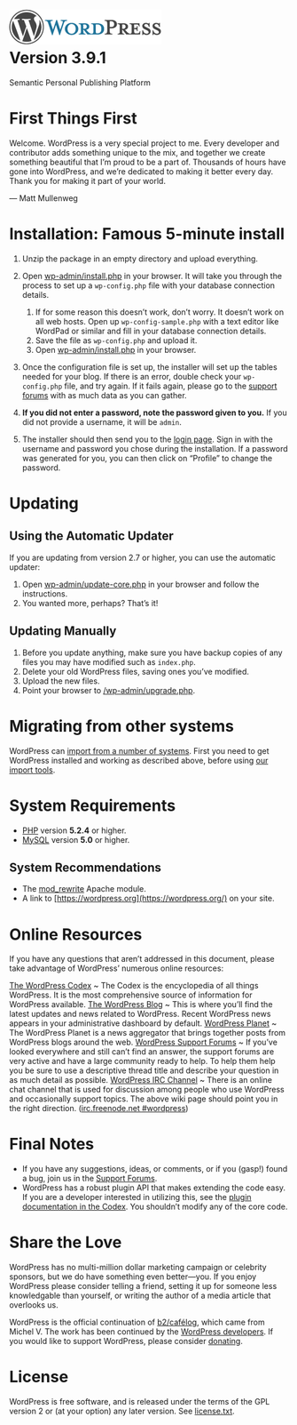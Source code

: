 [![WordPress](wp-admin/images/wordpress-logo.png)](https://wordpress.org/) \
 Version 3.9.1
============================================================================

Semantic Personal Publishing Platform

First Things First
==================

Welcome. WordPress is a very special project to me. Every developer and
contributor adds something unique to the mix, and together we create
something beautiful that I’m proud to be a part of. Thousands of hours
have gone into WordPress, and we’re dedicated to making it better every
day. Thank you for making it part of your world.

— Matt Mullenweg

Installation: Famous 5-minute install
=====================================

1.  Unzip the package in an empty directory and upload everything.
2.  Open [wp-admin/install.php](wp-admin/install.php) in your browser.
    It will take you through the process to set up a `wp-config.php`
    file with your database connection details.
    1.  If for some reason this doesn’t work, don’t worry. It doesn’t
        work on all web hosts. Open up `wp-config-sample.php` with a
        text editor like WordPad or similar and fill in your database
        connection details.
    2.  Save the file as `wp-config.php` and upload it.
    3.  Open [wp-admin/install.php](wp-admin/install.php) in your
        browser.

3.  Once the configuration file is set up, the installer will set up the
    tables needed for your blog. If there is an error, double check your
    `wp-config.php` file, and try again. If it fails again, please go to
    the [support
    forums](https://wordpress.org/support/ "WordPress support") with as
    much data as you can gather.
4.  **If you did not enter a password, note the password given to you.**
    If you did not provide a username, it will be `admin`.
5.  The installer should then send you to the [login
    page](wp-login.php). Sign in with the username and password you
    chose during the installation. If a password was generated for you,
    you can then click on “Profile” to change the password.

Updating
========

Using the Automatic Updater
---------------------------

If you are updating from version 2.7 or higher, you can use the
automatic updater:

1.  Open [wp-admin/update-core.php](wp-admin/update-core.php) in your
    browser and follow the instructions.
2.  You wanted more, perhaps? That’s it!

Updating Manually
-----------------

1.  Before you update anything, make sure you have backup copies of any
    files you may have modified such as `index.php`.
2.  Delete your old WordPress files, saving ones you’ve modified.
3.  Upload the new files.
4.  Point your browser to [/wp-admin/upgrade.php](wp-admin/upgrade.php).

Migrating from other systems
============================

WordPress can [import from a number of
systems](http://codex.wordpress.org/Importing_Content). First you need
to get WordPress installed and working as described above, before using
[our import tools](wp-admin/import.php "Import to WordPress").

System Requirements
===================

-   [PHP](http://php.net/) version **5.2.4** or higher.
-   [MySQL](http://www.mysql.com/) version **5.0** or higher.

System Recommendations
----------------------

-   The
    [mod\_rewrite](http://httpd.apache.org/docs/2.2/mod/mod_rewrite.html)
    Apache module.
-   A link to [https://wordpress.org](https://wordpress.org/) on your
    site.

Online Resources
================

If you have any questions that aren’t addressed in this document, please
take advantage of WordPress’ numerous online resources:

[The WordPress Codex](http://codex.wordpress.org/)
  ~ The Codex is the encyclopedia of all things WordPress. It is the
    most comprehensive source of information for WordPress available.
[The WordPress Blog](https://wordpress.org/news/)
  ~ This is where you’ll find the latest updates and news related to
    WordPress. Recent WordPress news appears in your administrative
    dashboard by default.
[WordPress Planet](http://planet.wordpress.org/)
  ~ The WordPress Planet is a news aggregator that brings together posts
    from WordPress blogs around the web.
[WordPress Support Forums](https://wordpress.org/support/)
  ~ If you’ve looked everywhere and still can’t find an answer, the
    support forums are very active and have a large community ready to
    help. To help them help you be sure to use a descriptive thread
    title and describe your question in as much detail as possible.
[WordPress IRC Channel](http://codex.wordpress.org/IRC)
  ~ There is an online chat channel that is used for discussion among
    people who use WordPress and occasionally support topics. The above
    wiki page should point you in the right direction.
    ([irc.freenode.net \#wordpress](irc://irc.freenode.net/wordpress))

Final Notes
===========

-   If you have any suggestions, ideas, or comments, or if you (gasp!)
    found a bug, join us in the [Support
    Forums](https://wordpress.org/support/).
-   WordPress has a robust plugin API that makes extending the code
    easy. If you are a developer interested in utilizing this, see the
    [plugin documentation in the
    Codex](http://codex.wordpress.org/Plugin_API "WordPress plugin API").
    You shouldn’t modify any of the core code.

Share the Love
==============

WordPress has no multi-million dollar marketing campaign or celebrity
sponsors, but we do have something even better—you. If you enjoy
WordPress please consider telling a friend, setting it up for someone
less knowledgable than yourself, or writing the author of a media
article that overlooks us.

WordPress is the official continuation of
[b2/cafélog](http://cafelog.com/), which came from Michel V. The work
has been continued by the [WordPress
developers](https://wordpress.org/about/). If you would like to support
WordPress, please consider
[donating](https://wordpress.org/donate/ "Donate to WordPress").

License
=======

WordPress is free software, and is released under the terms of the GPL
version 2 or (at your option) any later version. See
[license.txt](license.txt).
